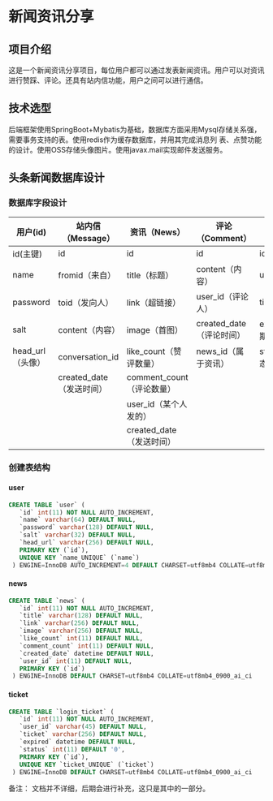 # 新闻资讯分享

## 项目介绍
这是一个新闻资讯分享项目，每位用户都可以通过发表新闻资讯。用户可以对资讯进行赞踩、评论。还具有站内信功能，用户之间可以进行通信。

## 技术选型
后端框架使用SpringBoot+Mybatis为基础，数据库方面采用Mysql存储关系强，需要事务支持的表。使用redis作为缓存数据库，并用其完成消息列
表、点赞功能的设计。使用OSS存储头像图片。使用javax.mail实现邮件发送服务。


## 头条新闻数据库设计

###  数据库字段设计

| 用户(id)         | 站内信（Message）        | 资讯（News）              | 评论（Comment）          | 登陆              |
| ---------------- | ------------------------ | ------------------------- | ------------------------ | ----------------- |
| id(主键)         | id                       | id                        | id                       | id                |
| name             | fromid（来自）           | title（标题）             | content（内容）          | user_id           |
| password         | toid（发向人）           | link（超链接）            | user_id（评论人）        | ticket            |
| salt             | content（内容）          | image（首图）             | created_date（评论时间） | expired(过期时间) |
| head_url（头像） | conversation_id          | like_count（赞评数量）    | news_id（属于资讯）      | status(状态)      |
|                  | created_date（发送时间） | comment_count（评论数量） |                          |                   |
|                  |                          | user_id（某个人发的）     |                          |                   |
|                  |                          | created_date（发送时间）  |                          |                   |



### 创建表结构
#### user

```sql
CREATE TABLE `user` (
   `id` int(11) NOT NULL AUTO_INCREMENT,
   `name` varchar(64) DEFAULT NULL,
   `password` varchar(128) DEFAULT NULL,
   `salt` varchar(32) DEFAULT NULL,
   `head_url` varchar(256) DEFAULT NULL,
   PRIMARY KEY (`id`),
   UNIQUE KEY `name_UNIQUE` (`name`)
 ) ENGINE=InnoDB AUTO_INCREMENT=4 DEFAULT CHARSET=utf8mb4 COLLATE=utf8mb4_0900_ai_ci
```

#### news

```sql
CREATE TABLE `news` (
   `id` int(11) NOT NULL AUTO_INCREMENT,
   `title` varchar(128) DEFAULT NULL,
   `link` varchar(256) DEFAULT NULL,
   `image` varchar(256) DEFAULT NULL,
   `like_count` int(11) DEFAULT NULL,
   `comment_count` int(11) DEFAULT NULL,
   `created_date` datetime DEFAULT NULL,
   `user_id` int(11) DEFAULT NULL,
   PRIMARY KEY (`id`)
 ) ENGINE=InnoDB DEFAULT CHARSET=utf8mb4 COLLATE=utf8mb4_0900_ai_ci
```

#### ticket

```sql
CREATE TABLE `login_ticket` (
   `id` int(11) NOT NULL AUTO_INCREMENT,
   `user_id` varchar(45) DEFAULT NULL,
   `ticket` varchar(256) DEFAULT NULL,
   `expired` datetime DEFAULT NULL,
   `status` int(11) DEFAULT '0',
   PRIMARY KEY (`id`),
   UNIQUE KEY `ticket_UNIQUE` (`ticket`)
 ) ENGINE=InnoDB DEFAULT CHARSET=utf8mb4 COLLATE=utf8mb4_0900_ai_ci
```



备注： 文档并不详细，后期会进行补充，这只是其中的一部分。